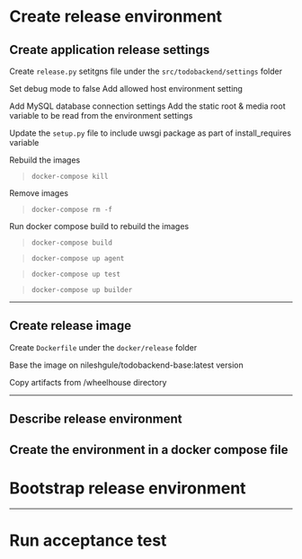 # Create release environment
## Create application release settings
Create `release.py` setitgns file under the `src/todobackend/settings` folder

Set debug mode to false
Add allowed host environment setting

Add MySQL database connection settings
Add the static root & media root variable to be read from the environment settings

Update the `setup.py` file to include uwsgi package as part of install_requires variable

Rebuild the images
> `docker-compose kill`

Remove images
> `docker-compose rm -f`

Run docker compose build to rebuild the images
> `docker-compose build`

> `docker-compose up agent`

> `docker-compose up test`

> `docker-compose up builder`

---
## Create release image
Create `Dockerfile` under the `docker/release` folder

Base the image on nileshgule/todobackend-base:latest version

Copy artifacts from /wheelhouse directory

---
## Describe release environment
Create the environment in a docker compose file
---
# Bootstrap release environment

---
# Run acceptance test
